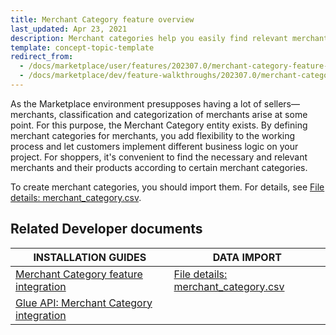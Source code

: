 ```yaml
---
title: Merchant Category feature overview
last_updated: Apr 23, 2021
description: Merchant categories help you easily find relevant merchants.
template: concept-topic-template
redirect_from:
  - /docs/marketplace/user/features/202307.0/merchant-category-feature-overview.html
  - /docs/marketplace/dev/feature-walkthroughs/202307.0/merchant-category-feature-walkthrough.html
---
```


As the Marketplace environment presupposes having a lot of sellers—merchants, classification and categorization of merchants arise at some point. For this purpose, the Merchant Category entity exists. By defining merchant categories for merchants, you add flexibility to the working process and let customers implement different business logic on your project.
For shoppers, it's convenient to find the necessary and relevant merchants and their products according to certain merchant categories.

To create merchant categories, you should import them. For details, see [File details: merchant_category.csv](/docs/pbc/all/merchant-management/{{page.version}}/marketplace/import-data/file-details-merchant-category.csv.html).

## Related Developer documents

| INSTALLATION GUIDES | DATA IMPORT |
|---|---|
| [Merchant Category feature integration](/docs/pbc/all/merchant-management/{{page.version}}/marketplace/install-and-upgrade/install-features/install-the-merchant-category-feature.html)    |[File details: merchant_category.csv](/docs/pbc/all/merchant-management/{{page.version}}/marketplace/import-data/file-details-merchant-category.csv.html)  |
| [Glue API: Merchant Category integration](/docs/pbc/all/merchant-management/{{page.version}}/marketplace/install-and-upgrade/install-the-merchant-category-glue-api.html) |  |  
